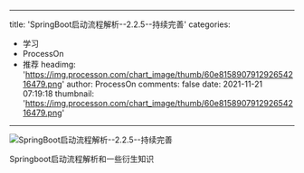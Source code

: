 
---
title: 'SpringBoot启动流程解析--2.2.5--持续完善'
categories: 
 - 学习
 - ProcessOn
 - 推荐
headimg: 'https://img.processon.com/chart_image/thumb/60e815890791292654216479.png'
author: ProcessOn
comments: false
date: 2021-11-21 07:19:18
thumbnail: 'https://img.processon.com/chart_image/thumb/60e815890791292654216479.png'
---

<div>   
<img class="thumb" alt="SpringBoot启动流程解析--2.2.5--持续完善" src="https://img.processon.com/chart_image/thumb/60e815890791292654216479.png" referrerpolicy="no-referrer">
<p>Springboot启动流程解析和一些衍生知识</p>  
</div>
            